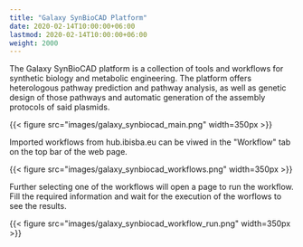 ```yaml
---
title: "Galaxy SynBioCAD Platform"
date: 2020-02-14T10:00:00+06:00
lastmod: 2020-02-14T10:00:00+06:00
weight: 2000
---
```


The Galaxy SynBioCAD platform is a collection of tools and workflows for synthetic biology and metabolic engineering. The platform offers heterologous pathway prediction and pathway analysis, as well as genetic design of those pathways and automatic generation of the assembly protocols of said plasmids.

{{< figure src="images/galaxy_synbiocad_main.png" width=350px >}}

Imported workflows from hub.ibisba.eu can be viwed in the "Workflow" tab on the top bar of the web page.

{{< figure src="images/galaxy_synbiocad_workflows.png" width=350px >}}

Further selecting one of the workflows will open a page to run the workflow. Fill the required information and wait for the execution of the worflows to see the results.

{{< figure src="images/galaxy_synbiocad_workflow_run.png" width=350px >}}
